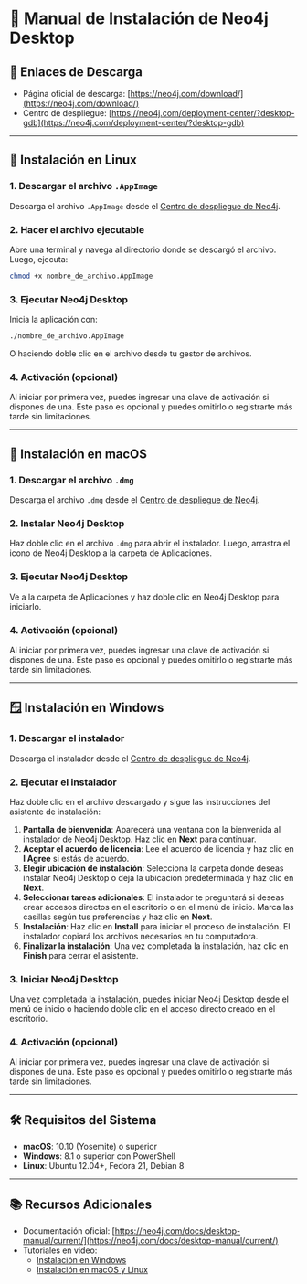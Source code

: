 
# 📘 Manual de Instalación de Neo4j Desktop

## 🔗 Enlaces de Descarga

- Página oficial de descarga: [https://neo4j.com/download/](https://neo4j.com/download/)
- Centro de despliegue: [https://neo4j.com/deployment-center/?desktop-gdb](https://neo4j.com/deployment-center/?desktop-gdb)

---

## 🐧 Instalación en Linux

### 1. Descargar el archivo `.AppImage`
Descarga el archivo `.AppImage` desde el [Centro de despliegue de Neo4j](https://neo4j.com/deployment-center/?desktop-gdb).

### 2. Hacer el archivo ejecutable
Abre una terminal y navega al directorio donde se descargó el archivo. Luego, ejecuta:

```bash
chmod +x nombre_de_archivo.AppImage
```

### 3. Ejecutar Neo4j Desktop
Inicia la aplicación con:

```bash
./nombre_de_archivo.AppImage
```

O haciendo doble clic en el archivo desde tu gestor de archivos.

### 4. Activación (opcional)
Al iniciar por primera vez, puedes ingresar una clave de activación si dispones de una. Este paso es opcional y puedes omitirlo o registrarte más tarde sin limitaciones.

---

## 🍎 Instalación en macOS

### 1. Descargar el archivo `.dmg`
Descarga el archivo `.dmg` desde el [Centro de despliegue de Neo4j](https://neo4j.com/deployment-center/?desktop-gdb).

### 2. Instalar Neo4j Desktop
Haz doble clic en el archivo `.dmg` para abrir el instalador. Luego, arrastra el icono de Neo4j Desktop a la carpeta de Aplicaciones.

### 3. Ejecutar Neo4j Desktop
Ve a la carpeta de Aplicaciones y haz doble clic en Neo4j Desktop para iniciarlo.

### 4. Activación (opcional)
Al iniciar por primera vez, puedes ingresar una clave de activación si dispones de una. Este paso es opcional y puedes omitirlo o registrarte más tarde sin limitaciones.

---

## 🪟 Instalación en Windows

### 1. Descargar el instalador
Descarga el instalador desde el [Centro de despliegue de Neo4j](https://neo4j.com/deployment-center/?desktop-gdb).

### 2. Ejecutar el instalador
Haz doble clic en el archivo descargado y sigue las instrucciones del asistente de instalación:

1. **Pantalla de bienvenida**: Aparecerá una ventana con la bienvenida al instalador de Neo4j Desktop. Haz clic en **Next** para continuar.
2. **Aceptar el acuerdo de licencia**: Lee el acuerdo de licencia y haz clic en **I Agree** si estás de acuerdo.
3. **Elegir ubicación de instalación**: Selecciona la carpeta donde deseas instalar Neo4j Desktop o deja la ubicación predeterminada y haz clic en **Next**.
4. **Seleccionar tareas adicionales**: El instalador te preguntará si deseas crear accesos directos en el escritorio o en el menú de inicio. Marca las casillas según tus preferencias y haz clic en **Next**.
5. **Instalación**: Haz clic en **Install** para iniciar el proceso de instalación. El instalador copiará los archivos necesarios en tu computadora.
6. **Finalizar la instalación**: Una vez completada la instalación, haz clic en **Finish** para cerrar el asistente.

### 3. Iniciar Neo4j Desktop
Una vez completada la instalación, puedes iniciar Neo4j Desktop desde el menú de inicio o haciendo doble clic en el acceso directo creado en el escritorio.

### 4. Activación (opcional)
Al iniciar por primera vez, puedes ingresar una clave de activación si dispones de una. Este paso es opcional y puedes omitirlo o registrarte más tarde sin limitaciones.

---

## 🛠️ Requisitos del Sistema

- **macOS**: 10.10 (Yosemite) o superior
- **Windows**: 8.1 o superior con PowerShell
- **Linux**: Ubuntu 12.04+, Fedora 21, Debian 8

---

## 📚 Recursos Adicionales

- Documentación oficial: [https://neo4j.com/docs/desktop-manual/current/](https://neo4j.com/docs/desktop-manual/current/)
- Tutoriales en video:
  - [Instalación en Windows](https://www.youtube.com/watch?v=qAFivl3z8jo)
  - [Instalación en macOS y Linux](https://www.youtube.com/watch?v=kVgd8NNTQD8)
